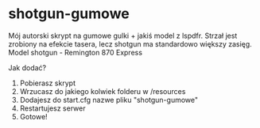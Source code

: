 # shotgun-gumowe
Mój autorski skrypt na gumowe gulki + jakiś model z lspdfr.
Strzał jest zrobiony na efekcie tasera, lecz shotgun ma standardowo większy zasięg.
Model shotgun - Remington 870 Express

Jak dodać?
1. Pobierasz skrypt
2. Wrzucasz do jakiego kolwiek folderu w /resources
3. Dodajesz do start.cfg nazwe pliku "shotgun-gumowe"
4. Restartujesz serwer
5. Gotowe!

